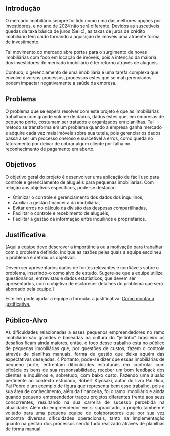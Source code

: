 ## Introdução

O mercado imobiliário sempre foi tido como uma das melhores opções por investidores, e no ano de 2024 não será diferente. Devidos as suscetíveis quedas da taxa básica de juros (Selic), as taxas de juros de crédito imobiliário têm caído tornando a aquisição de imóveis uma atraente forma de investimento.

Tal movimento do mercado abre portas para o surgimento de novas imobiliárias com foco em locação de imóveis, pois a intenção da maioria dos investidores do mercado imobiliário é ter retorno através de aluguéis.

Contudo, o gerenciamento de uma imobiliária é uma tarefa complexa que envolve diversos processos, processos estes que se mal gerenciados podem impactar negativamente a saúde da empresa.

## Problema

O problema que se espera resolver com este projeto é que as imobiliárias trabalham com grande volume de dados, dados estes que, em empresas de pequeno porte, costumam ser tratados e organizados em planilhas. Tal método se transforma em um problema quando a empresa ganha mercado e adquire cada vez mais imóveis sobre sua tutela, pois gerenciar os dados passa a ser um processo oneroso e suscetível a erros, como queda no faturamento por deixar de cobrar algum cliente por falha no reconhecimento de pagamento em aberto. 

## Objetivos

O objetivo geral do projeto é desenvolver uma aplicação de fácil uso para controle e
gerenciamento de aluguéis para pequenas imobiliárias.
Com relação aos objetivos específicos, pode-se destacar:

<ul>
<li>Otimizar o controle e gerenciamento dos dados dos inquilinos,</li>
<li>Auxiliar a gestão financeira da imobiliária,</li>
<li>Evitar erros no cálculo da divisão das despesas compartilhadas,</li>
<li>Facilitar o controle e recebimento de aluguéis, </li>
<li>Facilitar a gestão da informação entre inquilinos e proprietários.</li>
 </ul>


## Justificativa

[Aqui a equipe deve descrever a importância ou a motivação para trabalhar com o problema definido. Indique as razões pelas quais a equipe escolheu o problema e definiu os objetivos.

Devem ser apresentados dados de fontes relevantes e confiáveis sobre o problema, inserindo-o como alvo de estudo. Sugere-se que a equipe utilize questionários, entrevistas e dados estatísticos, que devem ser apresentados, com o objetivo de esclarecer detalhes do problema que será abordado pela equipe.]

Este link pode ajudar a equipe a formular a justificativa: [Como montar a justificativa.](https://guiadamonografia.com.br/como-montar-justificativa-do-tcc/)

## Público-Alvo

<p align="Justify">As dificuldades relacionadas a esses pequenos empreendedores no ramo imobiliário 
são grandes e baseadas na cultura do “jeitinho” brasileiro os desafios ficam ainda 
maiores, então, o foco desse trabalho está no público de pequenas imobiliárias que, 
por questões de custos, fazem o controle através de planilhas manuais, forma de 
gestão que deixa aquém das expectativas desejadas. 
4 
Portanto, pode-se dizer que essas imobiliárias de pequeno porte, enfrentam 
dificuldades estruturais em controlar com eficácia os bens de sua responsabilidade, 
receber um bom feedback dos clientes e inquilinos e, sobretudo, com baixo custo. 
Fazendo uma alusão pertinente ao contexto estudado, Robert Kiyosaki, autor do livro 
Pai Rico, Pai Pobre é um exemplo de figura que representa bem esse trabalho, pois 
a sua área de conhecimento, além da financeira, foi o ramo imobiliário e ainda quando 
pequeno empreendedor traçou projetos diferentes frente aos seus concorrentes, 
resultando na sua carreira de sucesso percebida na atualidade.  
Além do empreendedor em si supracitado, o projeto também é voltado para uma 
pequena equipe de colaboradores que por sua vez encontra diversas dificuldades 
operacionais, tanto na implementação quanto na gestão dos processos sendo tudo 
realizado através de planilhas de forma manual.

